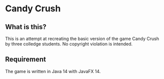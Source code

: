 Candy Crush
=======
What is this?
-------
This is an attempt at recreating the basic version of the game Candy Crush by three colledge students. No copyright violation is intended.

Requirement
-------
The game is written in Java 14 with JavaFX 14.
